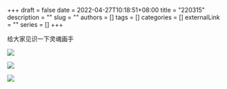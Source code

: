 +++ 
draft = false
date = 2022-04-27T10:18:51+08:00
title = "220315"
description = ""
slug = ""
authors = []
tags = []
categories = []
externalLink = ""
series = []
+++

给大家见识一下灵魂画手

![](https://ccviolett-1307804825.cos.ap-shanghai.myqcloud.com/img/202204271019954.png)

![](https://ccviolett-1307804825.cos.ap-shanghai.myqcloud.com/img/202204271019956.png)

![](https://ccviolett-1307804825.cos.ap-shanghai.myqcloud.com/img/202204271019957.png)